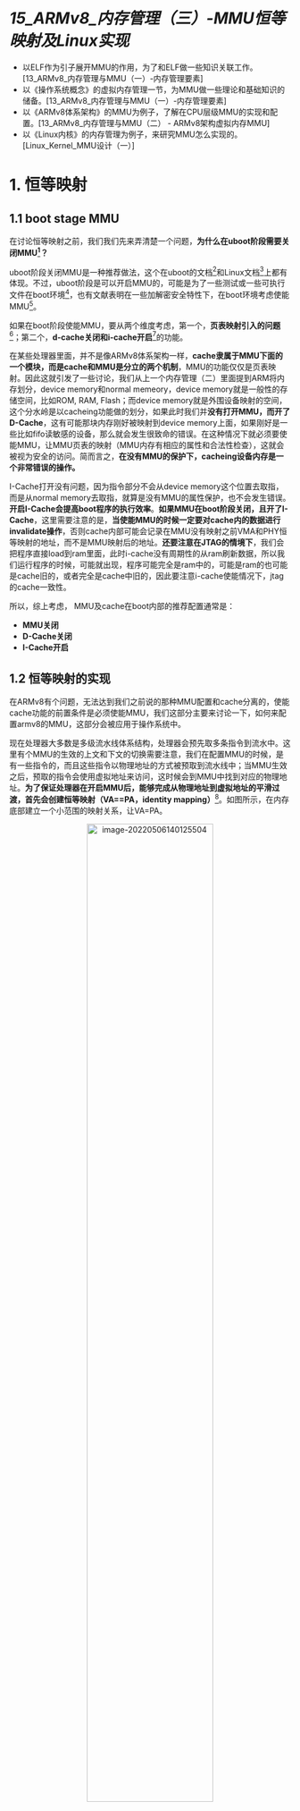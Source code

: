 # *15_ARMv8_内存管理（三）-MMU恒等映射及Linux实现*

-   以ELF作为引子展开MMU的作用，为了和ELF做一些知识关联工作。[13_ARMv8_内存管理与MMU（一）-内存管理要素]
-   以《操作系统概念》的虚拟内存管理一节，为MMU做一些理论和基础知识的储备。[13_ARMv8_内存管理与MMU（一）-内存管理要素]
-   以《ARMv8体系架构》的MMU为例子，了解在CPU层级MMU的实现和配置。[13_ARMv8_内存管理与MMU（二） - ARMv8架构虚拟内存MMU]
-   以《Linux内核》的内存管理为例子，来研究MMU怎么实现的。[Linux_Kernel_MMU设计（一）]

# 1. 恒等映射

## 1.1 boot stage MMU

在讨论恒等映射之前，我们我们先来弄清楚一个问题，**为什么在uboot阶段需要关闭MMU[^1]？**

uboot阶段关闭MMU是一种推荐做法，这个在uboot的文档[^3]和Linux文档[^2]上都有体现。不过，uboot阶段是可以开启MMU的，可能是为了一些测试或一些可执行文件在boot环境[^2]，也有文献表明在一些加解密安全特性下，在boot环境考虑使能MMU[^4]。

如果在boot阶段使能MMU，要从两个维度考虑，第一个，**页表映射引入的问题**[^5]；第二个，**d-cache关闭和i-cache开启**[^1]的功能。

在某些处理器里面，并不是像ARMv8体系架构一样，**cache隶属于MMU下面的一个模块，而是cache和MMU是分立的两个机制**，MMU的功能仅仅是页表映射。因此这就引发了一些讨论，我们从上一个内存管理（二）里面提到ARM将内存划分，device memory和normal memeory，device memory就是一般性的存储空间，比如ROM, RAM, Flash；而device memory就是外围设备映射的空间，这个分水岭是以cacheing功能做的划分，如果此时我们并**没有打开MMU，而开了D-Cache**，这有可能那块内存刚好被映射到device memory上面，如果刚好是一些比如fifo读敏感的设备，那么就会发生很致命的错误。在这种情况下就必须要使能MMU，让MMU页表的映射（MMU内存有相应的属性和合法性检查），这就会被视为安全的访问。简而言之，**在没有MMU的保护下，cacheing设备内存是一个非常错误的操作。**

I-Cache打开没有问题，因为指令部分不会从device memory这个位置去取指，而是从normal memory去取指，就算是没有MMU的属性保护，也不会发生错误。**开启I-Cache会提高boot程序的执行效率**。**如果MMU在boot阶段关闭，且开了I-Cache**，这里需要注意的是，**当使能MMU的时候一定要对cache内的数据进行invalidate操作**，否则cache内部可能会记录在MMU没有映射之前VMA和PHY恒等映射的地址，而不是MMU映射后的地址。**还要注意在JTAG的情境下**，我们会把程序直接load到ram里面，此时i-cache没有周期性的从ram刷新数据，所以我们运行程序的时候，可能就出现，程序可能完全是ram中的，可能是ram的也可能是cache旧的，或者完全是cache中旧的，因此要注意i-cache使能情况下，jtag的cache一致性。

所以，综上考虑， MMU及cache在boot内部的推荐配置通常是：

*   **MMU关闭**
*   **D-Cache关闭**
*   **I-Cache开启**

## 1.2 恒等映射的实现

在ARMv8有个问题，无法达到我们之前说的那种MMU配置和cache分离的，使能cache功能的前置条件是必须使能MMU，我们这部分主要来讨论一下，如何来配置armv8的MMU，这部分会被应用于操作系统中。

现在处理器大多数是多级流水线体系结构，处理器会预先取多条指令到流水中。这里有个MMU的生效的上文和下文的切换需要注意，我们在配置MMU的时候，是有一些指令的，而且这些指令以物理地址的方式被预取到流水线中；当MMU生效之后，预取的指令会使用虚拟地址来访问，这时候会到MMU中找到对应的物理地址。**为了保证处理器在开启MMU后，能够完成从物理地址到虚拟地址的平滑过渡，首先会创建恒等映射（VA==PA，identity mapping）**[^6]。如图所示，在内存底部建立一个小范围的映射关系，让VA=PA。

<div align='center'>
<img src="https://raw.githubusercontent.com/carloscn/images/main/typoratelegram-cloud-document-5-6314414365428680072.jpg" alt="image-20220506140125504" width=" 67%" />
</div>
我们这部分就在cortex-a72上面建立一个恒等映射，低512MB的内存恒等映射到虚拟地址0～512MB的地址空间，采用4KB页帧粒度，4级页表，48位的地址宽度创建该映射。（借鉴Linux内核的页表实现）。整个流程如下：

```mermaid
flowchart TD
    A[在ld中映射idmap_pg_dir] --> B[memset with idmap_pg_dir, 0, PAGE_SIZE]
    B --> C[create_identical_mapping]
    C --> D[cpu_init]
    D --> E[enable_mmu]    
```



### 页表定义

在Linux内核里面页表定义和我们ARM64上面有点出入：

| arm64 | Linux kernel                             |
| ----- | ---------------------------------------- |
| L0    | 页全局目录（Page Global Directory, PGD） |
| L1    | 页上级目录（Page Upper Directory, PUD）  |
| L2    | 页中间目录（Page Middle DIrectory, PMD)  |
| L3    | 页表（Page Table, PT）                   |

上面4个页表名称，对应arm64的l0-l3我已经画出来了。

<div align='center'>
<img src="https://raw.githubusercontent.com/carloscn/images/main/typoratelegram-cloud-document-5-6314414365428680071.jpg" alt="image-20220506140125504" width="90%" />
</div>
### 区域映射

```bash
    +--------+--------+--------+--------+--------+--------+--------+--------+
    |63    56|55    48|47    40|39    32|31    24|23    16|15     8|7      0|
    +--------+--------+--------+--------+--------+--------+--------+--------+
     |                 |         |         |         |         |
     |                 |         |         |         |         v
     |                 |         |         |         |   [11:0]  in-page offset
     |                 |         |         |         +-> [20:12] L3 index
     |                 |         |         +-----------> [29:21] L2 index
     |                 |         +---------------------> [38:30] L1 index
     |                 +-------------------------------> [47:39] L0 index
     +-------------------------------------------------> [63] TTBR0/1
```

我们用宏定义来描述PGD、PUD、PMD、PT的属性，`VA_BIS`代表是48位宽度的虚拟地址。

```C
#define     VA_BIS          (48UL)
#define     PGDIR_SHIFT     (39UL)
#define     PGDIR_SIZE      (1UL << PGDIR_SHIFT)
#define     PGDIR_MASK      (~(PGDIR_SIZE - 1))
#define     PTRS_PER_PGD    (1 << (VA_BITS - PGDIR_SHIFT))

#define     PUD_SHIFT       (30UL)
#define     PUD_SIZE        (1UL << PUD_SHIFT)
#define     PUD_MASK        (~(PUD_SIZE - 1))
#define     PTRS_PER_PUD    (1 << (PGDIR_SHIFT - PUD_SHIFT))

#define     PMD_SHIFT       (21UL)
#define     PMD_SIZE        (1UL << PMD_SHIFT)
#define     PMD_MASK        (~(PMD_SIZE - 1))
#define     PTRS_PER_PMD    (1 << (PUD_SHIFT - PMD_SHIFT))

#define     PTE_SHIFT       (12UL)
#define     PTE_SIZE        (1UL << PTE_SHIFT)
#define     PTE_MASK        (~(PTE_SIZE - 1))
#define     PTRS_PER_PTE    (1 << (PMD_SHIFT - PTE_SHIFT))
```

除此之外还有一种section的映射方式[^7]，ARMv8体系页表结构还支持2MB大小块类型的映射。

>1、PGD(9 bits)--->PMD(9 bits)--->PTE(9 bits)--->PAGE(12 bits)
>2、PGD(9 bits)--->PMD(9 bits)--->SECTION(21 bits)

```c
#define     SECTION_SHIFT   (21UL)
#define     SECTION_SIZE    (1UL << SECTION_SHIFT)
#define     SECTION_MASK    (~(SECTION_SIZE - 1))
```

### PTE（L3）页表属性

这个图在内存管理（二）描述**地址属性**的有，现在需要定义出关于属性的宏[^8]：

<div align='center'>
<img src="https://raw.githubusercontent.com/carloscn/images/main/typoraimage-20220506154408170.png" alt="image-20220506154035570" width="90%" />
</div>
<div align='center'>
<img src="https://raw.githubusercontent.com/carloscn/images/main/typoraimage-20220506154035570.png" alt="image-20220506154035570" width="90%" />
</div>

```bash
+---+--------+-----+-----+---+------------------------+---+----+----+----+----+------+----+----+
| R |   SW   | UXN | PXN | R | Output address [47:12] | R | AF | SH | AP | NS | INDX | TB | VB |
+---+--------+-----+-----+---+------------------------+---+----+----+----+----+------+----+----+
 63  58    55 54    53    52  47                    12 11  10   9  8 7  6 5    4    2 1    0

R    - reserve
SW   - reserved for software use
UXN  - unprivileged execute never
PXN  - privileged execute never
AF   - access flag
SH   - shareable attribute
AP   - access permission
NS   - security bit
INDX - index into MAIR register
TB   - table descriptor bit
VB   - validity descriptor bit
```

*   `PTE_TYPE_PAGE` : page类型： 11B
*   `PTE_USER` : 访问权限access permission: AP[6]: user
*   `PTE_RDONLY` : 访问权限access permission: AP[7]: readonly
*   `PTE_SHARED` : 共享shareable: SH[9:8]
*   `PTE_AF` : 访问表示access flag : AF[10]
*   `PTE_PXN` : 执行权限privileged execute: pxn[53]
*   `PTE_UXN` : 执行权限unprivileged execute: uxn[54]

```c
// level 3 page attribute config (PTE)
#define     PTE_TYPE_MASK   (3UL << 0)
#define     PTE_TYPE_FAULT  (0UL << 0)
#define     PTE_TYPE_PAGE   (3UL << 0)
#define     PTE_TABLE_BIT   (1UL << 1)
#define     PTE_USER        (1UL << 6)
#define     PTE_RDONLY      (1UL << 7)
#define     PTE_SHARED      (1UL << 8)
#define     PTE_AF          (1UL << 10)
#define     PTE_NG          (1UL << 11)
#define     PTE_DBM         (1UL << 51)
#define     PTE_CONT        (1UL << 52)
#define     PTE_PXN         (1UL << 53)
#define     PTE_UXN         (1UL << 54)
#define     PTE_HYP_XN      (1UL << 54)
```

以上描述的是地址属性，下面将描述内存属性，**内存属性是描述device memory与normal memory的**，内存属性没有放在页表中，而是放在MAIR_ELn寄存器中，这个寄存器把64位的内存分为了8个段，这8个段中在页表结构中第11位（AttrIndex[2:0]，占3位正好表示0-7）来索引MAIR_ELn的段号，进而就能拿到内存属性的信息。

<div align='center'>
<img src="https://raw.githubusercontent.com/carloscn/images/main/typoraimage-20220506160304133.png" alt="image-20220506154035570" width="90%" />
</div>

```C
#define     PTE_ATTRINDEX(t) ((t) << 2)
#define     PTE_ATTRINDEX_MASK (7 << 2)
```

内存属性四种：

*   Device-nGnRnE
*   Device-nGnRE
*   Device-nGRE
*   Device-GRE

```c
#define PTE_VALID		(1UL << 0)
#define PTE_WRITE		(PTE_DBM)		 /* same as DBM (51) */
#define PTE_DIRTY		(1UL << 55)
#define PTE_SPECIAL		(1UL << 56)
#define PTE_PROT_NONE		(1UL << 58) /* only when !PTE_VALID */

#define _PROT_DEFAULT	(PTE_TYPE_PAGE | PTE_AF | PTE_SHARED)
#define PROT_DEFAULT (_PROT_DEFAULT)

#define PAGE_KERNEL_RO		((PROT_NORMAL & ~PTE_WRITE) | PTE_RDONLY)
#define PAGE_KERNEL_ROX		((PROT_NORMAL & ~(PTE_WRITE | PTE_PXN)) | PTE_RDONLY)
#define PAGE_KERNEL_EXEC	(PROT_NORMAL & ~PTE_PXN)

#define PROT_DEVICE_nGnRnE	(PROT_DEFAULT | PTE_PXN | PTE_UXN | PTE_DIRTY | PTE_WRITE | PTE_ATTRINDX(MT_DEVICE_nGnRnE))
#define PROT_DEVICE_nGnRE	(PROT_DEFAULT | PTE_PXN | PTE_UXN | PTE_DIRTY | PTE_WRITE | PTE_ATTRINDX(MT_DEVICE_nGnRE))
#define PROT_NORMAL_NC		(PROT_DEFAULT | PTE_PXN | PTE_UXN | PTE_DIRTY | PTE_WRITE | PTE_ATTRINDX(MT_NORMAL_NC))
#define PROT_NORMAL_WT		(PROT_DEFAULT | PTE_PXN | PTE_UXN | PTE_DIRTY | PTE_WRITE | PTE_ATTRINDX(MT_NORMAL_WT))
#define PROT_NORMAL (PROT_DEFAULT | PTE_PXN | PTE_UXN | PTE_DIRTY | PTE_WRITE | PTE_ATTRINDX(MT_NORMAL))
```

###  页表数据结构

建立页表项目pte_t, pmd_t, pud_t, pgd_t。

```c
typedef unsigned long long u64;
typedef u64 pteval_t;
typedef u64 pmdval_t;
typedef u64 pudval_t;
typedef u64 pgdval_t;

typedef struct {
    pteval_t pte;
} pte_t;
#define pte_val(x) ((x).pte)
#define __pte(x) ((pte_t) {(x)})

typedef struct {
	pteval_t pte;
} pte_t;
#define pte_val(x) ((x).pte)
#define __pte(x) ((pte_t) { (x) })

typedef struct {
	pmdval_t pmd;
} pmd_t;
#define pmd_val(x) ((x).pmd)
#define __pmd(x) ((pmd_t) { (x) })

typedef struct {
	pudval_t pud;
} pud_t;
#define pud_val(x) ((x).pud)
#define __pud(x) ((pud_t) { (x) })

typedef struct {
	pgdval_t pgd;
} pgd_t;
#define pgd_val(x) ((x).pgd)
#define __pgd(x) ((pgd_t) { (x) })
```

### 创建页表

我们要建立一个代码段、数据段还有外设段的恒等映射。

```c
static void create_identical_mapping(void)
{
    unsigned long start;
    unsigned long end;
    // code section identical mapping
    start = (unsigned long)_text_boot;
    end = (unsigned long)_etext;
    __create_pdg_mapping((pdg_t *)idmap_pg_dir,
                         start,
                         start,
                         end - start,
                         PAGE_KERNEL_ROX,
                         early_pgtable_alloc,
                         0);
    // data section identical mapping.
    start = PAGE_ALIGN((unsigned long)_etext);
    end = TOTAL_MEMORY;
    __create_pdg_mapping((pdg_t *)idmap_pg_dir,
                         start,
                         start,
                         end - start,
                         PAGE_KERNEL,
                         early_pgtable_alloc,
                         0);
    // mmio section identical mapping
    start = PBASE;
    end = 0x2000000;
    __create_pdg_mapping((pdg_t *)idmap_pg_dir,
                         start,
                         start,
                         end,
                         PROT_DEVICE_nGnRnE,
                         early_pgtable_alloc,
                         0);
}
```

首先在链接文件中为pgd页表预留出4KB的内存空间：

```ld
	/*
	 * 分配一page的空间，用来存放页表
	 *
	 * 起始地址需要以page对齐
	 */
	. = ALIGN(4096);
	idmap_pg_dir = .;
	. += 4096;
```

我们还需要制作一个函数，将ld文件中idmap_pg_dir和我们页表的数据结构联系（映射起来），这部分可以参考https://elixir.bootlin.com/linux/v4.2/source/arch/arm64/mm/mmu.c#L242 。

```c
static void __create_pdg_mapping(pgd_t *pgdir,
                                 unsigned long phys,
                                 unsigned long virt,
                                 unsigned long size,
                                 unsigned long prot,
                                 unsigned long (*alloc_pgtable)(void),
                                 unsigned long flags);
```

| 参数          | 意义                                                         |
| ------------- | ------------------------------------------------------------ |
| pgdir         | 页全局目录（Page Global Directory, PGD）的基地址             |
| phys          | 表示要映射的物理地址的起始地址                               |
| virt          | 表示要映射的虚拟地址的起始地址                               |
| size          | 映射大小                                                     |
| prot          | 内存映射属性                                                 |
| alloc_pgtable | 用来分配下一级页表的函数，PGD页表的是在ld文件中分配的，但是后面的页表是要在动态过程中分配。 |
| flags         | 传递给页表创建过程中的标识位。                               |

在这个函数中，会递进式的创建次一级的页表空间：

*   __create_pdg_mapping
    *   alloc_init_pud -> early_pgtable_alloc
        *   alloc_init_pmd -> early_pgtable_alloc
            *   alloc_init_pte -> early_pgtable_alloc

每一级页表都通过调用early_pgtable_alloc来分配页表4KB的空间。

```c
static unsigned long early_pgtable_alloc(void)
{
    unsigned long phys;
    phys = get_free_page();
    memset((void *)phys, 0, PAGE_SIZE);
    return phys;
}
```

这里面有个get_free_page()，用于获取当前操作系统的空闲页表，在内存管理里面，这部分就会用到伙伴系统和slab机制。这里我们做一个比较简陋的线性数组实现。

```C
#define NR_PAGES    (TOTAL_MEMORY/PAGE_SIZE)
static unsigned short mem_map[NR_PAGES] = {0,};

#define LOW_MEMORY (0x400000)       /*4MB*/
#define TOTAL_MEMORY (512 * 0x100000) /*512MB*/

unsigned long get_free_page(void)
{
    int i;
    for (i = 0; i < NR_PAGE; i ++) {
        if (mem_map[i] == 0) {
            mem_map[i] = 1;
            return LOW_MEMORY + i * PAGE_SIZE;
        }
    }
    return 0;
}

void free_page(unsigned long p)
{
    mem_map[(p - LOW_MEMORY)/PAGE_SIZE] = 0;
}
```

## 1.3 CPU初始化及MMU配置

### 1.3.1 CPU初始化

CPU的初始化主要是对MAIR和TCR寄存器的配置。

<div align='center'>
<img src="https://raw.githubusercontent.com/carloscn/images/main/typoraimage-20220501144522267.png" alt="image-20220506154035570" width="60%" />
</div>

```c
static void cpu_init(void)
{
	unsigned long mair = 0;
	unsigned long tcr = 0;
	unsigned long tmp;
	unsigned long parang;
    // VMID以及EL1中所有的TLB表项失效
	asm("tlbi vmalle1");
    // 保证指令执行完毕。
	dsb(nsh);

	write_sysreg(3UL << 20, cpacr_el1);
	write_sysreg(1 << 12, mdscr_el1);
    // 配置MAIR寄存器
	mair = MAIR(0x00UL, MT_DEVICE_nGnRnE) |
	       MAIR(0x04UL, MT_DEVICE_nGnRE) |
	       MAIR(0x0cUL, MT_DEVICE_GRE) |
	       MAIR(0x44UL, MT_NORMAL_NC) |
	       MAIR(0xffUL, MT_NORMAL) |
	       MAIR(0xbbUL, MT_NORMAL_WT);
	write_sysreg(mair, mair_el1);
    // 配置TCR寄存器。
	tcr = TCR_TxSZ(VA_BITS) | TCR_TG_FLAGS;

	tmp = read_sysreg(ID_AA64MMFR0_EL1);
	parang = tmp & 0xf;
	if (parang > ID_AA64MMFR0_PARANGE_48)
		parang = ID_AA64MMFR0_PARANGE_48;

	tcr |= parang << TCR_IPS_SHIFT;

	write_sysreg(tcr, tcr_el1);
}

```

### 1.3.2 开启MMU

```c
static int enable_mmu(void)
{
	unsigned long tmp;
	int tgran4;
    // 检查是否支持4K页面粒度
	tmp = read_sysreg(ID_AA64MMFR0_EL1);
	tgran4 = (tmp >> ID_AA64MMFR0_TGRAN4_SHIFT) & 0xf;
	if (tgran4 != ID_AA64MMFR0_TGRAN4_SUPPORTED)
		return -1;
    // 写pgd页地址到 ttbr0_el1中
	write_sysreg(idmap_pg_dir, ttbr0_el1);
	isb();
    // 写完这个mmu就打开了
	write_sysreg(SCTLR_ELx_M, sctlr_el1);
	isb();
    // 让icache指令失效
	asm("ic iallu");
	dsb(nsh);
	isb();

	return 0;
}
```

可以写一个测试用例去测试：

```c
int test_access_map_address(void)
{
    unsigned long address = TOTAL_MEMORY - 4096;
    *(unsigned long *)address = 0x55;
    return 0;
}

int test_access_unmap_address(void)
{
    unsigned long address = TOTAL_MEMORY + 4096;
    *(unsigned long *)address = 0x55;
    return 0;
}
```

# 2. Ref

[^1]:[ARM Bootloader: Disable MMU and Caches](https://stackoverflow.com/questions/21262014/arm-bootloader-disable-mmu-and-caches)
[^2]:[PATCH 1/2\] ARM: allow booting with MMU enabled](https://www.mail-archive.com/barebox@lists.infradead.org/msg32223.html)
[^3]:[Does armv7 u-boot use MMU?](https://stackoverflow.com/questions/25152073/does-armv7-u-boot-use-mmu)
[^4]:[ARM Bootloader: Disable MMU and Caches- second comments form artless noise](https://stackoverflow.com/questions/21262014/arm-bootloader-disable-mmu-and-caches)
[^5]:[Why must I enable the MMU to use the D-Cache but not for the I-Cache? ](https://www.cnblogs.com/pengdonglin137/p/10221932.html)
[^6]:[linux内存管理笔记(三十七）----临时页表映射过程](https://blog.csdn.net/u012489236/article/details/114454232)
[^7]:[linux armv8 MMU 相关知识学习QA](http://www.wowotech.net/forum/viewtopic.php?id=104)
[^8]:[AArch64 MMU Programming](https://lowenware.com/blog/osdev/aarch64-mmu-programming/)
